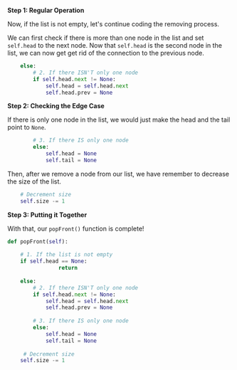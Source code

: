 <!--title={Deleting Elements From the Start - Explain}--> 

<!--badges={Algorithms:5,Python:4}-->

<!--concepts={Deleting from a Linked List}-->

**Step 1: Regular Operation**

Now, if the list is not empty, let's continue coding the removing process.

We can first check if there is more than one node in the list and set `self.head` to the next node. Now that `self.head` is the second node in the list, we can now get get rid of the connection to the previous node. 

```python
	else:
    	# 2. If there ISN'T only one node
    	if self.head.next != None:
      		self.head = self.head.next
      		self.head.prev = None
```

**Step 2: Checking the Edge Case**

If there is only one node in the list, we would just make the head and the tail point to `None`.

```python
  		# 3. If there IS only one node
  		else:
        	self.head = None
        	self.tail = None
```
Then, after we remove a node from our list, we have remember to decrease the size of the list.

```python
	# Decrement size
	self.size -= 1
```

**Step 3: Putting it Together**

With that, our `popFront()` function is complete!

```python
def popFront(self):
  
  	# 1. If the list is not empty
  	if self.head == None:
				return
        
	else:
    	# 2. If there ISN'T only one node
    	if self.head.next != None:
      		self.head = self.head.next
      		self.head.prev = None
            
  		# 3. If there IS only one node
  		else:
        	self.head = None
        	self.tail = None
            
     # Decrement size
	self.size -= 1
```
